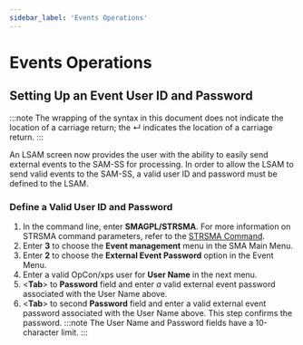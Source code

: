 ```yaml
---
sidebar_label: 'Events Operations'
---
```

# Events Operations

## Setting Up an Event User ID and Password

:::note
The wrapping of the syntax in this document does not indicate the location of a carriage return; the ↵ indicates the location of a carriage return.
:::

An LSAM screen now provides the user with the ability to easily send external events to the SAM-SS for processing. In order to allow the LSAM to send valid events to the SAM-SS, a valid user ID and password must be defined to the LSAM.

### Define a Valid User ID and Password

1. In the command line, enter **SMAGPL/STRSMA**. For more information on STRSMA command parameters, refer to the [STRSMA Command](../operations/lsam.md#the-strsma-command).
2. Enter **3** to choose the **Event management** menu in the SMA Main Menu.
3. Enter **2** to choose the **External Event Password** option in the Event Menu.
4. Enter a valid OpCon/xps user for **User Name** in the next menu.
5. <**Tab**\> to **Password** field and enter *a* valid external event password associated with the User Name above.
6. <**Tab**\> to second **Password** field and enter a valid external event password associated with the User Name above. This step confirms the password.
:::note
The User Name and Password fields have a 10-character limit.
:::
